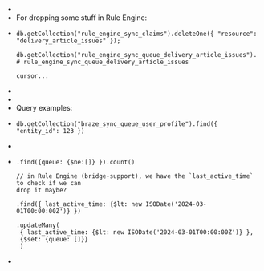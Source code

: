 -
- For dropping some stuff in Rule Engine:
- ```
  db.getCollection("rule_engine_sync_claims").deleteOne({ "resource": "delivery_article_issues" });
  
  db.getCollection("rule_engine_sync_queue_delivery_article_issues").drop();
  # rule_engine_sync_queue_delivery_article_issues
  
  cursor...
  ```
-
-
- Query examples:
- ```
  db.getCollection("braze_sync_queue_user_profile").find({ "entity_id": 123 })
  
  ```
-
- ```
  .find({queue: {$ne:[]} }).count()
  
  // in Rule Engine (bridge-support), we have the `last_active_time` to check if we can 
  drop it maybe?
  
  .find({ last_active_time: {$lt: new ISODate('2024-03-01T00:00:00Z')} })
  
  .updateMany( 
   { last_active_time: {$lt: new ISODate('2024-03-01T00:00:00Z')} },
   {$set: {queue: []}}
   )
  
  ```
-
